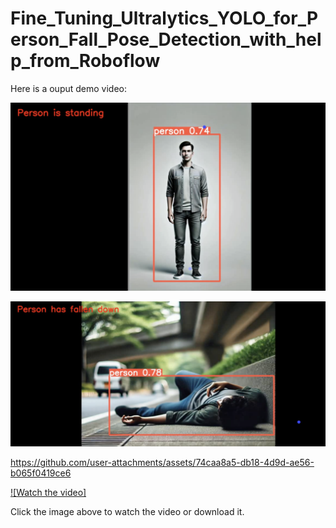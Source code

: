 # Fine_Tuning_Ultralytics_YOLO_for_Person_Fall_Pose_Detection_with_help_from_Roboflow


Here is a ouput demo video:

![Sample Output](person_standing.png)

![Sample Output](person_fallen.png)




https://github.com/user-attachments/assets/74caa8a5-db18-4d9d-ae56-b065f0419ce6





[![Watch the video]](fall_detection_output_video.mp4)

Click the image above to watch the video or download it.
